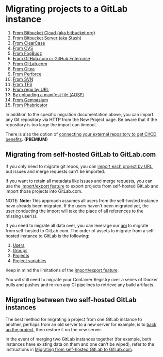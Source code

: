 # Migrating projects to a GitLab instance

1. [From Bitbucket Cloud (aka bitbucket.org)](bitbucket.md)
1. [From Bitbucket Server (aka Stash)](bitbucket_server.md)
1. [From ClearCase](clearcase.md)
1. [From CVS](cvs.md)
1. [From FogBugz](fogbugz.md)
1. [From GitHub.com or GitHub Enterprise](github.md)
1. [From GitLab.com](gitlab_com.md)
1. [From Gitea](gitea.md)
1. [From Perforce](perforce.md)
1. [From SVN](svn.md)
1. [From TFS](tfs.md)
1. [From repo by URL](repo_by_url.md)
1. [By uploading a manifest file (AOSP)](manifest.md)
1. [From Gemnasium](gemnasium.md)
1. [From Phabricator](phabricator.md)

In addition to the specific migration documentation above, you can import any
Git repository via HTTP from the New Project page. Be aware that if the
repository is too large the import can timeout.

There is also the option of [connecting your external repository to get CI/CD benefits](../../../ci/ci_cd_for_external_repos/index.md). **(PREMIUM)**

## Migrating from self-hosted GitLab to GitLab.com

If you only need to migrate git repos, you can [import each project by URL](repo_by_url.md), but issues and merge requests can't be imported.

If you want to retain all metadata like issues and merge requests, you can use
the [import/export feature](../settings/import_export.md) to export projects from self-hosted GitLab and import those projects into GitLab.com.

NOTE: **Note:**
This approach assumes all users from the self-hosted instance have already been migrated.
If the users haven't been migrated yet, the user conducting the import
will take the place of all references to the missing user(s).

If you need to migrate all data over, you can leverage our [api](../../../api/README.md) to migrate from self-hosted to GitLab.com.
The order of assets to migrate from a self-hosted instance to GitLab is the following:

1. [Users](../../../api/users.md)
1. [Groups](../../../api/groups.md)
1. [Projects](../../../api/projects.md)
1. [Project variables](../../../api/project_level_variables.md)

Keep in mind the limitations of the [import/export feature](../settings/import_export.md#exported-contents).

You will still need to migrate your Container Registry over a series of
Docker pulls and pushes and re-run any CI pipelines to retrieve any build artifacts.

## Migrating between two self-hosted GitLab instances

The best method for migrating a project from one GitLab instance to another,
perhaps from an old server to a new server for example, is to
[back up the project](../../../raketasks/backup_restore.md),
then restore it on the new server.

In the event of merging two GitLab instances together (for example, both instances have existing data on them and one can't be wiped),
refer to the instructions in [Migrating from self-hosted GitLab to GitLab.com](#migrating-from-self-hosted-gitlab-to-gitlabcom).

